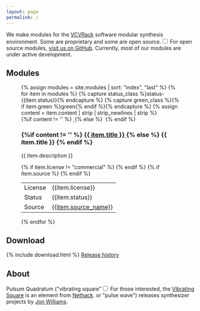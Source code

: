 ```yaml
---
layout: page
permalink: /
---
```


We make modules for the <a href="http://www.vcvrack.com/">VCVRack</a> software modular synthesis environment. Some are
proprietary and some are open source.<label for="sn-opensource" class="margin-toggle sidenote-number"></label><input type="checkbox" id="sn-opensource" class="margin-toggle">
<span class="sidenote">
  For open source modules, <a href="https://github.com/{{site.github_username}}">visit us on GitHub</a>.
</span>
Currently, most of our modules are under active development.


## Modules

<figure class="fullwidth modules">
{% assign modules = site.modules | sort: "index", "last" %}
{% for item in modules %}
  {% capture status_class %}status-{{item.status}}{% endcapture %}
  {% capture green_class %}{% if item.green %}green{% endif %}{% endcapture %}
  {% assign content = item.content | strip | strip_newlines | strip %}
  <div class="module {{status_class}} {{green_class}}">
    {%if content != '' %}
      <a href="{{ item.url }}">
      <img src="/images/{{item.slug}}.png" alt="">
      </a>
      {% else %}
      <img src="/images/{{item.slug}}.png" alt="">
      {% endif %}
    <h3>
      {%if content != '' %}
        <a href="{{ item.url }}">
        {{ item.title }}
        </a>
      {% else %}
        {{ item.title }}
      {% endif %}
    </h3>
    <p>
      {{ item.description }}
    </p>
      <table>
        {% if item.license != "commercial" %}
          <tr>
            <td>License</td>
            <td>{{item.license}}</td>
          </tr>
        {% endif %}
        <tr>
          <td>Status</td>
          <td>{{item.status}}</td>
        </tr>
        {% if item.source %}
          <tr>
            <td>
              Source
            </td>
            <td>
              <a href="{{item.source}}">{{item.source_name}}</a>
            </td>
          </tr>
        {% endif %}
      </table>
  </div>
{% endfor %}
</figure>


## Download
{% include download.html %}
<a href="releases">Release history</a>

## About

Pulsum Quadratum ("vibrating square"<label for="sn-vs" class="margin-toggle sidenote-number"></label><input type="checkbox" id="sn-vs" class="margin-toggle">
<span class="sidenote">
  For those interested, the <a href="https://nethackwiki.com/wiki/Vibrating_square">Vibrating Square</a>
  is an element from <a href="https://en.wikipedia.org/wiki/NetHack">Nethack</a>.
</span>
 or "pulse wave") releases synthesizer
projects by <a href="https://jonwillia.ms/">Jon Williams</a>.


<!--
<ul>
  {% for post in site.posts %}
    <li>
      <a href="{{ post.url }}">{{ post.title }}</a>
      <span class="date">({{ post.date | date_to_string }})</span>
      {{ post.content}}
    </li>
  {% endfor %}
</ul>
-->

